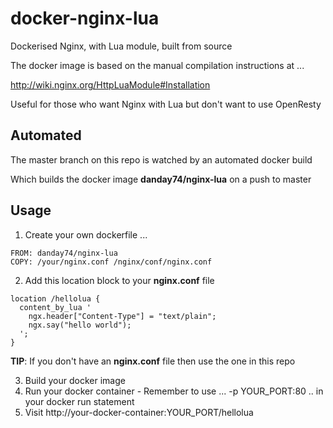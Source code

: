 docker-nginx-lua
================

Dockerised Nginx, with Lua module, built from source

The docker image is based on the manual compilation instructions at ...

http://wiki.nginx.org/HttpLuaModule#Installation

Useful for those who want Nginx with Lua but don't want to use OpenResty

Automated
---------

The master branch on this repo is watched by an automated docker build

Which builds the docker image <b>danday74/nginx-lua</b> on a push to master

Usage
-----

1. Create your own dockerfile ...

```
FROM: danday74/nginx-lua
COPY: /your/nginx.conf /nginx/conf/nginx.conf
```

2. Add this location block to your **nginx.conf** file

```
location /hellolua {
  content_by_lua '
    ngx.header["Content-Type"] = "text/plain";
    ngx.say("hello world");
  ';
}
```

**TIP**: If you don't have an **nginx.conf** file then use the one in this repo

3. Build your docker image
4. Run your docker container - Remember to use ... -p YOUR_PORT:80 .. in your docker run statement
5. Visit http://your-docker-container:YOUR_PORT/hellolua
